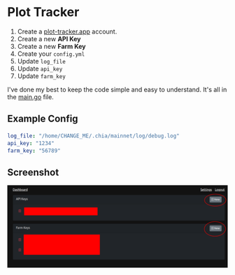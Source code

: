 # Plot Tracker

1. Create a [plot-tracker.app][1] account.
1. Create a new **API Key**
1. Create a new **Farm Key**
1. Create your `config.yml`
1. Update `log_file`
1. Update `api_key`
1. Update `farm_key`

I've done my best to keep the code simple and easy to understand. It's all in
the [main.go][2] file.

## Example Config

```yaml
log_file: "/home/CHANGE_ME/.chia/mainnet/log/debug.log"
api_key: "1234"
farm_key: "56789"
```

## Screenshot

![screenshot of how to create keys on plot-tracker.app](plot-tracker.png "Plot Tracker")

[1]: https://plot-tracker.app/
[2]: main.go
